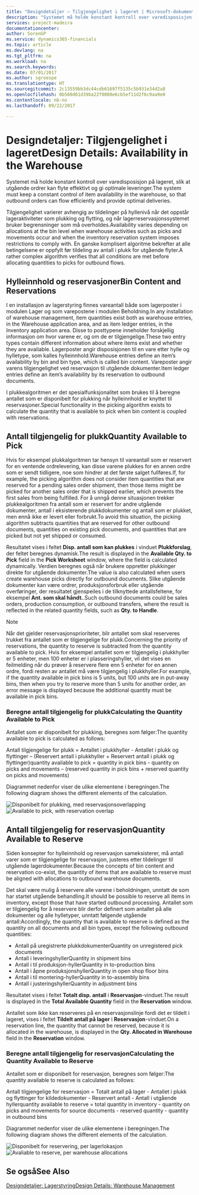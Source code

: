 ```yaml
---
title: "Designdetaljer – Tilgjengelighet i lageret | Microsoft-dokumentasjon"
description: "Systemet må holde konstant kontroll over varedisposisjon på lageret, slik at utgående ordrer kan flyte effektivt og gi optimale leveringer."
services: project-madeira
documentationcenter: 
author: SorenGP
ms.service: dynamics365-financials
ms.topic: article
ms.devlang: na
ms.tgt_pltfrm: na
ms.workload: na
ms.search.keywords: 
ms.date: 07/01/2017
ms.author: sgroespe
ms.translationtype: HT
ms.sourcegitcommit: 2c13559bb3dc44cdb61697f5135c5b931e34d2a8
ms.openlocfilehash: 0b560d61d39ba22f0008e6cb5ef11d2f6c9aa9e0
ms.contentlocale: nb-no
ms.lasthandoff: 09/22/2017

---
```

# <a name="design-details-availability-in-the-warehouse"></a><span data-ttu-id="1dd95-103">Designdetaljer: Tilgjengelighet i lageret</span><span class="sxs-lookup"><span data-stu-id="1dd95-103">Design Details: Availability in the Warehouse</span></span>
<span data-ttu-id="1dd95-104">Systemet må holde konstant kontroll over varedisposisjon på lageret, slik at utgående ordrer kan flyte effektivt og gi optimale leveringer.</span><span class="sxs-lookup"><span data-stu-id="1dd95-104">The system must keep a constant control of item availability in the warehouse, so that outbound orders can flow efficiently and provide optimal deliveries.</span></span>  

 <span data-ttu-id="1dd95-105">Tilgjengelighet varierer avhengig av tildelinger på hyllenivå når det oppstår lageraktiviteter som plukking og flytting, og når lagerreservasjonssystemet bruker begrensninger som må overholdes.</span><span class="sxs-lookup"><span data-stu-id="1dd95-105">Availability varies depending on allocations at the bin level when warehouse activities such as picks and movements occur and when the inventory reservation system imposes restrictions to comply with.</span></span> <span data-ttu-id="1dd95-106">En ganske komplisert algoritme bekrefter at alle betingelsene er oppfylt før tildeling av antall i plukk for utgående flyter.</span><span class="sxs-lookup"><span data-stu-id="1dd95-106">A rather complex algorithm verifies that all conditions are met before allocating quantities to picks for outbound flows.</span></span>  

## <a name="bin-content-and-reservations"></a><span data-ttu-id="1dd95-107">Hylleinnhold og reservasjoner</span><span class="sxs-lookup"><span data-stu-id="1dd95-107">Bin Content and Reservations</span></span>  
 <span data-ttu-id="1dd95-108">I en installasjon av lagerstyring finnes vareantall både som lagerposter i modulen Lager og som varepostene i modulen Beholdning.</span><span class="sxs-lookup"><span data-stu-id="1dd95-108">In any installation of warehouse management, item quantities exist both as warehouse entries, in the Warehouse application area, and as item ledger entries, in the Inventory application area.</span></span> <span data-ttu-id="1dd95-109">Disse to posttypene inneholder forskjellig informasjon om hvor varene er, og om de er tilgjengelige.</span><span class="sxs-lookup"><span data-stu-id="1dd95-109">These two entry types contain different information about where items exist and whether they are available.</span></span> <span data-ttu-id="1dd95-110">Lagerposter angir disposisjonen til en vare etter hylle og hylletype, som kalles hylleinnhold.</span><span class="sxs-lookup"><span data-stu-id="1dd95-110">Warehouse entries define an item’s availability by bin and bin type, which is called bin content.</span></span> <span data-ttu-id="1dd95-111">Vareposter angir varens tilgjengelighet ved reservasjon til utgående dokumenter.</span><span class="sxs-lookup"><span data-stu-id="1dd95-111">Item ledger entries define an item’s availability by its reservation to outbound documents.</span></span>  

 <span data-ttu-id="1dd95-112">I plukkealgoritmen er det spesialfunksjonalitet som brukes til å beregne antallet som er disponibelt for plukking når hylleinnhold er knyttet til reservasjoner.</span><span class="sxs-lookup"><span data-stu-id="1dd95-112">Special functionality in the picking algorithm exists to calculate the quantity that is available to pick when bin content is coupled with reservations.</span></span>  

## <a name="quantity-available-to-pick"></a><span data-ttu-id="1dd95-113">Antall tilgjengelig for plukk</span><span class="sxs-lookup"><span data-stu-id="1dd95-113">Quantity Available to Pick</span></span>  
 <span data-ttu-id="1dd95-114">Hvis for eksempel plukkalgoritmen tar hensyn til vareantall som er reservert for en ventende ordrelevering, kan disse varene plukkes for en annen ordre som er sendt tidligere, noe som hindrer at det første salget fullføres.</span><span class="sxs-lookup"><span data-stu-id="1dd95-114">If, for example, the picking algorithm does not consider item quantities that are reserved for a pending sales order shipment, then those items might be picked for another sales order that is shipped earlier, which prevents the first sales from being fulfilled.</span></span> <span data-ttu-id="1dd95-115">For å unngå denne situasjonen trekker plukkealgoritmen fra antall som er reservert for andre utgående dokumenter, antall i eksisterende plukkdokumenter og antall som er plukket, men ennå ikke er levert eller forbrukt.</span><span class="sxs-lookup"><span data-stu-id="1dd95-115">To avoid this situation, the picking algorithm subtracts quantities that are reserved for other outbound documents, quantities on existing pick documents, and quantities that are picked but not yet shipped or consumed.</span></span>  

 <span data-ttu-id="1dd95-116">Resultatet vises i feltet **Disp. antall som kan plukkes** i vinduet **Plukkforslag**, der feltet beregnes dynamisk.</span><span class="sxs-lookup"><span data-stu-id="1dd95-116">The result is displayed in the **Available Qty. to Pick** field in the **Pick Worksheet** window, where the field is calculated dynamically.</span></span> <span data-ttu-id="1dd95-117">Verdien beregnes også når brukere oppretter plukkinger direkte for utgående dokumenter.</span><span class="sxs-lookup"><span data-stu-id="1dd95-117">The value is also calculated when users create warehouse picks directly for outbound documents.</span></span> <span data-ttu-id="1dd95-118">Slike utgående dokumenter kan være ordrer, produksjonsforbruk eller utgående overføringer, der resultatet gjenspeiles i de tilknyttede antallsfeltene, for eksempel **Ant. som skal håndt.**.</span><span class="sxs-lookup"><span data-stu-id="1dd95-118">Such outbound documents could be sales orders, production consumption, or outbound transfers, where the result is reflected in the related quantity fields, such as **Qty. to Handle**.</span></span>  

> [!NOTE]  
>  <span data-ttu-id="1dd95-119">Når det gjelder reservasjonsprioriteter, blir antallet som skal reserveres trukket fra antallet som er tilgjengelige for plukk.</span><span class="sxs-lookup"><span data-stu-id="1dd95-119">Concerning the priority of reservations, the quantity to reserve is subtracted from the quantity available to pick.</span></span> <span data-ttu-id="1dd95-120">Hvis for eksempel antallet som er tilgjengelig i plukkhyller er 5 enheter, men 100 enheter er i plasseringshyller, vil det vises en feilmelding når du prøver å reservere flere enn 5 enheter for en annen ordre, fordi resten av antallet må være tilgjengelig i plukkhyller.</span><span class="sxs-lookup"><span data-stu-id="1dd95-120">For example, if the quantity available in pick bins is 5 units, but 100 units are in put-away bins, then when you try to reserve more than 5 units for another order, an error message is displayed because the additional quantity must be available in pick bins.</span></span>  

### <a name="calculating-the-quantity-available-to-pick"></a><span data-ttu-id="1dd95-121">Beregne antall tilgjengelig for plukk</span><span class="sxs-lookup"><span data-stu-id="1dd95-121">Calculating the Quantity Available to Pick</span></span>  
 <span data-ttu-id="1dd95-122">Antallet som er disponibelt for plukking, beregnes som følger:</span><span class="sxs-lookup"><span data-stu-id="1dd95-122">The quantity available to pick is calculated as follows:</span></span>  

 <span data-ttu-id="1dd95-123">Antall tilgjengelige for plukk = Antallet i plukkhyller - Antallet i plukk og flyttinger – (Reservert antall i plukkhyller + Reservert antall i plukk og flyttinger)</span><span class="sxs-lookup"><span data-stu-id="1dd95-123">quantity available to pick = quantity in pick bins - quantity on picks and movements – (reserved quantity in pick bins + reserved quantity on picks and movements)</span></span>  

 <span data-ttu-id="1dd95-124">Diagrammet nedenfor viser de ulike elementene i beregningen.</span><span class="sxs-lookup"><span data-stu-id="1dd95-124">The following diagram shows the different elements of the calculation.</span></span>  

 <span data-ttu-id="1dd95-125">![Disponibelt for plukking, med reservasjonsoverlapping](media/design_details_warehouse_management_availability_2.png "design_details_warehouse_management_availability_2")</span><span class="sxs-lookup"><span data-stu-id="1dd95-125">![Available to pick, with reservation overlap](media/design_details_warehouse_management_availability_2.png "design_details_warehouse_management_availability_2")</span></span>  

## <a name="quantity-available-to-reserve"></a><span data-ttu-id="1dd95-126">Antall tilgjengelig for reservasjon</span><span class="sxs-lookup"><span data-stu-id="1dd95-126">Quantity Available to Reserve</span></span>  
 <span data-ttu-id="1dd95-127">Siden konsepter for hylleinnhold og reservasjon sameksisterer, må antall varer som er tilgjengelige for reservasjon, justeres etter tildelinger til utgående lagerdokumenter.</span><span class="sxs-lookup"><span data-stu-id="1dd95-127">Because the concepts of bin content and reservation co-exist, the quantity of items that are available to reserve must be aligned with allocations to outbound warehouse documents.</span></span>  

 <span data-ttu-id="1dd95-128">Det skal være mulig å reservere alle varene i beholdningen, unntatt de som har startet utgående behandling.</span><span class="sxs-lookup"><span data-stu-id="1dd95-128">It should be possible to reserve all items in inventory, except those that have started outbound processing.</span></span> <span data-ttu-id="1dd95-129">Antallet som er tilgjengelig for å reservere blir derfor definert som antallet på alle dokumenter og alle hylletyper, unntatt følgende utgående antall:</span><span class="sxs-lookup"><span data-stu-id="1dd95-129">Accordingly, the quantity that is available to reserve is defined as the quantity on all documents and all bin types, except the following outbound quantities:</span></span>  

-   <span data-ttu-id="1dd95-130">Antall på uregistrerte plukkdokumenter</span><span class="sxs-lookup"><span data-stu-id="1dd95-130">Quantity on unregistered pick documents</span></span>  
-   <span data-ttu-id="1dd95-131">Antall i leveringshyller</span><span class="sxs-lookup"><span data-stu-id="1dd95-131">Quantity in shipment bins</span></span>  
-   <span data-ttu-id="1dd95-132">Antall i til produksjon-hyller</span><span class="sxs-lookup"><span data-stu-id="1dd95-132">Quantity in to-production bins</span></span>  
-   <span data-ttu-id="1dd95-133">Antall i åpne produksjonshyller</span><span class="sxs-lookup"><span data-stu-id="1dd95-133">Quantity in open shop floor bins</span></span>  
-   <span data-ttu-id="1dd95-134">Antall i til montering-hyller</span><span class="sxs-lookup"><span data-stu-id="1dd95-134">Quantity in to-assembly bins</span></span>  
-   <span data-ttu-id="1dd95-135">Antall i justeringshyller</span><span class="sxs-lookup"><span data-stu-id="1dd95-135">Quantity in adjustment bins</span></span>  

 <span data-ttu-id="1dd95-136">Resultatet vises i feltet **Totalt disp. antall** i **Reservasjon**-vinduet.</span><span class="sxs-lookup"><span data-stu-id="1dd95-136">The result is displayed in the **Total Available Quantity** field in the **Reservation** window.</span></span>  

 <span data-ttu-id="1dd95-137">Antallet som ikke kan reserveres på en reservasjonslinje fordi det er tildelt i lageret, vises i feltet **Tildelt antall på lager** i **Reservasjon**-vinduet.</span><span class="sxs-lookup"><span data-stu-id="1dd95-137">On a reservation line, the quantity that cannot be reserved, because it is allocated in the warehouse, is displayed in the **Qty. Allocated in Warehouse** field in the **Reservation** window.</span></span>  

### <a name="calculating-the-quantity-available-to-reserve"></a><span data-ttu-id="1dd95-138">Beregne antall tilgjengelig for reservasjon</span><span class="sxs-lookup"><span data-stu-id="1dd95-138">Calculating the Quantity Available to Reserve</span></span>  
 <span data-ttu-id="1dd95-139">Antallet som er disponibelt for reservasjon, beregnes som følger:</span><span class="sxs-lookup"><span data-stu-id="1dd95-139">The quantity available to reserve is calculated as follows:</span></span>  

 <span data-ttu-id="1dd95-140">Antall tilgjengelige for reservasjon = Totalt antall på lager - Antallet i plukk og flyttinger for kildedokumenter - Reservert antall - Antall i utgående hyller</span><span class="sxs-lookup"><span data-stu-id="1dd95-140">quantity available to reserve = total quantity in inventory - quantity on picks and movements for source documents - reserved quantity - quantity in outbound bins</span></span>  

 <span data-ttu-id="1dd95-141">Diagrammet nedenfor viser de ulike elementene i beregningen.</span><span class="sxs-lookup"><span data-stu-id="1dd95-141">The following diagram shows the different elements of the calculation.</span></span>  

 <span data-ttu-id="1dd95-142">![Disponibelt for reservering, per lagerlokasjon](media/design_details_warehouse_management_availability_3.png "design_details_warehouse_management_availability_3")</span><span class="sxs-lookup"><span data-stu-id="1dd95-142">![Avaliable to reserve, per warehouse allocations](media/design_details_warehouse_management_availability_3.png "design_details_warehouse_management_availability_3")</span></span>  

## <a name="see-also"></a><span data-ttu-id="1dd95-143">Se også</span><span class="sxs-lookup"><span data-stu-id="1dd95-143">See Also</span></span>  
 [<span data-ttu-id="1dd95-144">Designdetaljer: Lagerstyring</span><span class="sxs-lookup"><span data-stu-id="1dd95-144">Design Details: Warehouse Management</span></span>](design-details-warehouse-management.md)

